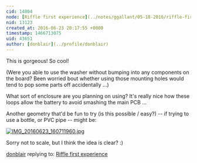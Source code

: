 ```yaml
---
cid: 14804
node: [Riffle first experience](../notes/ggallant/05-18-2016/riffle-first-experience)
nid: 13123
created_at: 2016-06-23 20:17:55 +0000
timestamp: 1466713075
uid: 43651
author: [donblair](../profile/donblair)
---
```


This is gorgeous!  So cool!

(Were you able to use the washer without bumping into any components on the board?  Been worried bout whether using those mounting holes would tend to pop some parts off accidentally ...)

What sort of enclosure are you planning on using?  It's really nice how these loops allow the battery to avoid smashing the main PCB ... 

Another geometry that'd be fun to try (is this possible / easy?) -- if trying to use a bottle, or PVC pipe -- might be:

[![IMG_20160623_160711960.jpg](//i.publiclab.org/system/images/photos/000/016/768/large/IMG_20160623_160711960.jpg)](//i.publiclab.org/system/images/photos/000/016/768/original/IMG_20160623_160711960.jpg)


Sorry not to scale, but I think the idea is clear? :)

[donblair](../profile/donblair) replying to: [Riffle first experience](../notes/ggallant/05-18-2016/riffle-first-experience)

